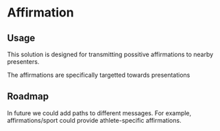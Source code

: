 # Affirmation

## Usage

This solution is designed for transmitting possitive affirmations to nearby presenters.

The affirmations are specifically targetted towards presentations

## Roadmap

In future we could add paths to different messages.
For example, affirmations/sport could provide athlete-specific affirmations.
